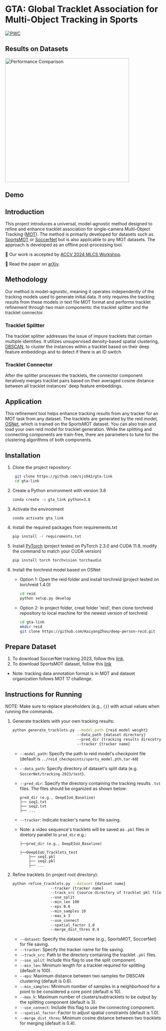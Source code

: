 # GTA: Global Tracklet Association for Multi-Object Tracking in Sports

[![PWC](https://img.shields.io/endpoint.svg?url=https://paperswithcode.com/badge/gta-global-tracklet-association-for-multi/multi-object-tracking-on-sportsmot)](https://paperswithcode.com/sota/multi-object-tracking-on-sportsmot?p=gta-global-tracklet-association-for-multi)

## Results on Datasets

<img src="images/HOTA_comparison_scatter_final.png" alt="Performance Comparison" width="400">

## Demo


## Introduction

This project introduces a universal, model-agnostic method designed to refine and enhance tracklet association for single-camera Multi-Object Tracking ([MOT](https://motchallenge.net/)). The method is primarily developed for datasets such as [SportsMOT](https://github.com/MCG-NJU/SportsMOT) or [SoccerNet](https://github.com/SoccerNet/sn-tracking) but is also applicable to any MOT datasets. The approach is developed as an offline post-processing tool.

🎉 Our work is accepted by [ACCV 2024 MLCS Workshop](https://accv-mlcsa-2024.sunyai.com/index.html).

📄 Read the paper on [arXiv](https://arxiv.org/abs/2411.08216).
<!-- TODO: add results on datasets -->

## Methodology

Our method is model-agnostic, meaning it operates independently of the tracking models used to generate initial data. It only requires the tracking results from these models in text file MOT format and performs tracklet refinement through two main components: the tracklet splitter and the tracklet connector.

### Tracklet Splitter
<!-- TODO: add image to showcase a tracklet containing multiple identity -->
<!-- TODO: add clustering feature visualization -->

The tracklet splitter addresses the issue of impure tracklets that contain multiple identities. It utilizes unsupervised density-based spatial clustering, [DBSCAN](https://cdn.aaai.org/KDD/1996/KDD96-037.pdf), to cluster the instances within a tracklet based on their deep feature embeddings and to detect if there is an ID switch.

### Tracklet Connector

After the splitter processes the tracklets, the connector component iteratively merges tracklet pairs based on their averaged cosine distance between all tracklet instances' deep feature embeddings.

## Application

This refinement tool helps enhance tracking results from any tracker for an MOT task from any dataset. The tracklets are generated by the reid model, [OSNet](https://github.com/KaiyangZhou/deep-person-reid), which is trained on the SportsMOT dataset. You can also train and load your own reid model for tracklet generation. While the splitting and connecting components are train-free, there are parameters to tune for the clustering algorithms of both components.

## Installation

1. Clone the project repository:
   ```bash
    git clone https://github.com/sjc042/gta-link
    cd gta-link
    ```
3. Create a Python environment with version 3.8
    ```bash
    conda create -n gta_link python=3.8
    ```
4. Activate the environment
    ```bash
    conda activate gta_link
    ```
5. Install the required packages from requirements.txt
    ```bash
    pip install -r requirements.txt
    ```

6. Install [PyTorch](https://pytorch.org/get-started/locally/) (project tested on PyTorch 2.3.0 and CUDA 11.8, modify the command to match your CUDA version)
    ```bash
    pip install torch torchvision torchaudio
    ```

7. Install the torchreid model based on OSNet
    - Option 1:
    Open the reid folder and install torchreid (project tested on torchreid 1.4.0)
        ```bash
        cd reid
        python setup.py develop
        ```
    - Option 2:
    In project folder, creat folder 'reid', then clone torchreid repository to local machine for the newest version of torchreid
        ```bash
        cd gta-link
        mkdir reid
        git clone https://github.com/KaiyangZhou/deep-person-reid.git
        ```


## Prepare Dataset
1. To download SoccerNet tracking 2023, follow this [link](https://github.com/SoccerNet/sn-tracking?tab=readme-ov-file).
2. To download SportsMOT dataset, follow this [link](https://github.com/MCG-NJU/SportsMOT)

* Note: tracking data annotation format is in MOT and dataset organization follows MOT 17 challenge.


## Instructions for Running
NOTE:
Make sure to replace placeholders (e.g., `{}`) with actual values when running the commands.

1. Generate tracklets with your own tracking results:
    ```bash
    python generate_tracklets.py --model_path {reid model weight}
                                 --data_path {dataset directory}
                                 --pred_dir {tracking results direcotry}
                                 --tracker {tracker name}
    ```
    - `--model_path`: Specify the path to reid model's checkpoint file (default is `../reid_checkpoints/sports_model.pth.tar-60`)
    - `--data_path`: Specify directory of dataset's split data (e.g. `SoccerNet/tracking-2023/test`).
    - `--pred_dir`: Specify the directory containing the tracking results `.txt` files. The files should be organized as shown below:

        ```
        pred_dir (e.g., DeepEIoU_Baseline)
        ├── seq1.txt
        ├── seq2.txt
        ├── ...
        ```
    - `--tracker`: Indicate tracker's name for file saving.
    - Note: a video sequence's tracklets will be saved as  `.pkl` files in diretory parallel to `pred_dir` e.g.:
    
        ```
        ├──pred_dir (e.g., DeepEIoU_Baseline)

        ├──DeepEIoU_Tracklets_test
            ├── seq1.pkl
            ├── seq2.pkl
            ├── ...
        ```

2. Refine tracklets (in project root directory):
    ```bash
    python refine_tracklets.py --dataset {dataset name}
                     --tracker {tracker name}
                     --track_src {source directory of tracklet pkl files}
                     --use_split
                     --min_len 100
                     --eps 0.6
                     --min_samples 10
                     --max_k 3
                     --use_connect
                     --spatial_factor 1.0
                     --merge_dist_thres 0.4
    ```
    - `--dataset`: Specify the dataset name (e.g., SportsMOT, SoccerNet) for file saving.
    - `--tracker`: Specify the tracker name for file saving.
    - `--track_src`: Path to the directory containing the tracklet `.pkl` files.
    - `--use_split`: Include this flag to use the split component.
    - `--min_len`: Minimum length for a tracklet required for splitting (default is 100).
    - `--eps`: Maximum distance between two samples for DBSCAN clustering (default is 0.6).
    - `--min_samples`: Minimum number of samples in a neighborhood for a point to be considered a core point (default is 10).
    - `--max_k`: Maximum number of clusters/subtracklets to be output by the splitting component (default is 3).
    - `--use_connect`: Include this flag to use the connecting component.
    - `--spatial_factor`: Factor to adjust spatial constraints (default is 1.0).
    - `--merge_dist_thres`: Minimum cosine distance between two tracklets for merging (default is 0.4).
